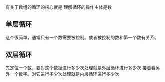 有关于数组的循环的核心就是
理解循环的操作主体是数
## 单层循环
这个很简单，通常只有一个数需要被控制。或者被控制的数和第一个数有关系。
## 双层循环
先定位一个数，要对这个数据进行多少次处理就是外层循环进行多少次
接着看另外一个数字。对它进行多少次处理就是内层循环进行多少次